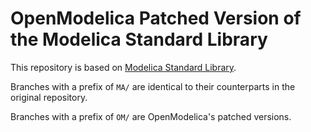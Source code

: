 # OpenModelica Patched Version of the Modelica Standard Library

This repository is based on [Modelica Standard Library](https://github.com/modelica/ModelicaStandardLibrary).

Branches with a prefix of `MA/` are identical to their counterparts in the original repository.

Branches with a prefix of `OM/` are OpenModelica's patched versions.
